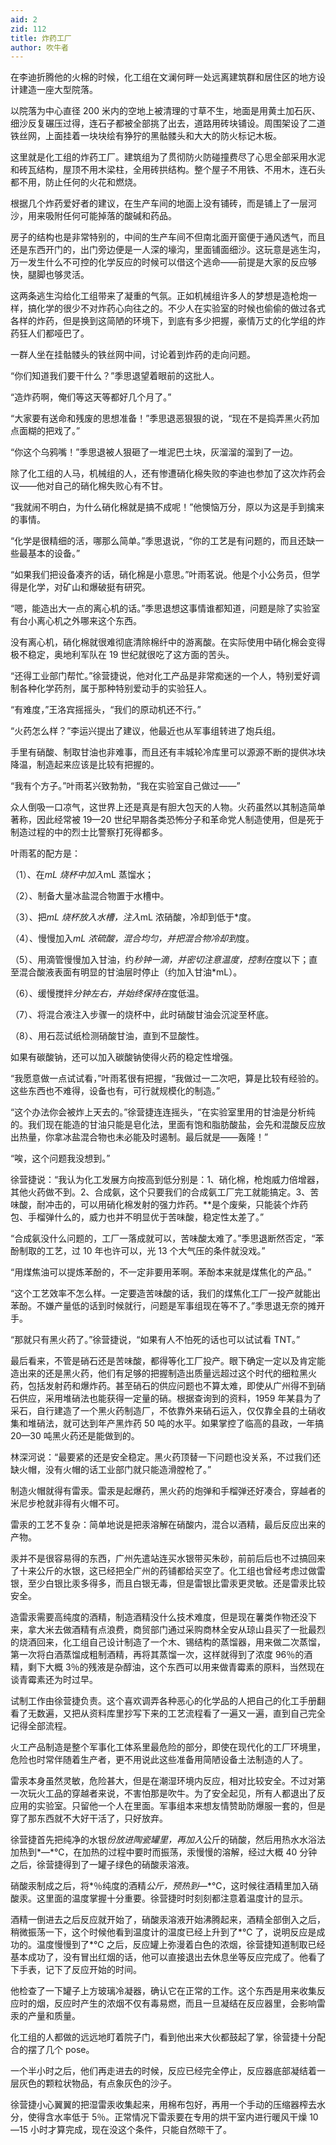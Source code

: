 ```yaml
---
aid: 2
zid: 112
title: 炸药工厂
author: 吹牛者
---
```


在李迪折腾他的火棉的时候，化工组在文澜何畔一处远离建筑群和居住区的地方设计建造一座大型院落。

以院落为中心直径 200 米内的空地上被清理的寸草不生，地面是用黄土加石灰、细沙反复碾压过得，连石子都被全部挑了出去，道路用砖块铺设。周围架设了二道铁丝网，上面挂着一块块绘有狰狞的黑骷髅头和大大的防火标记木板。

这里就是化工组的炸药工厂。建筑组为了贯彻防火防碰撞费尽了心思全部采用水泥和砖瓦结构，屋顶不用木梁柱，全用砖拱结构。整个屋子不用铁、不用木，连石头都不用，防止任何的火花和燃烧。

根据几个炸药爱好者的建议，在生产车间的地面上没有铺砖，而是铺上了一层河沙，用来吸附任何可能掉落的酸碱和药品。

房子的结构也是非常特别的，中间的生产车间不但南北面开窗便于通风透气，而且还是东西开门的，出门旁边便是一人深的壕沟，里面铺面细沙。这玩意是逃生沟，万一发生什么不可控的化学反应的时候可以借这个逃命——前提是大家的反应够快，腿脚也够灵活。

这两条逃生沟给化工组带来了凝重的气氛。正如机械组许多人的梦想是造枪炮一样，搞化学的很少不对炸药心向往之的。不少人在实验室的时候也偷偷的做过各式各样的炸药，但是换到这简陋的环境下，到底有多少把握，豪情万丈的化学组的炸药狂人们都哑巴了。

一群人坐在挂骷髅头的铁丝网中间，讨论着到炸药的走向问题。

“你们知道我们要干什么？”季思退望着眼前的这批人。

“造炸药啊，俺们等这天等都好几个月了。”

“大家要有送命和残废的思想准备！”季思退恶狠狠的说，“现在不是捣弄黑火药加点面糊的把戏了。”

“你这个乌鸦嘴！”季思退被人狠砸了一堆泥巴土块，灰溜溜的溜到了一边。

除了化工组的人马，机械组的人，还有惨遭硝化棉失败的李迪也参加了这次炸药会议——他对自己的硝化棉失败心有不甘。

“我就闹不明白，为什么硝化棉就是搞不成呢！”他懊恼万分，原以为这是手到擒来的事情。

“化学是很精细的活，哪那么简单。”季思退说，“你的工艺是有问题的，而且还缺一些最基本的设备。”

“如果我们把设备凑齐的话，硝化棉是小意思。”叶雨茗说。他是个小公务员，但学得是化学，对矿山和爆破挺有研究。

“嗯，能造出大一点的离心机的话。”季思退想这事情谁都知道，问题是除了实验室有台小离心机之外哪来这个东西。

没有离心机，硝化棉就很难彻底清除棉纤中的游离酸。在实际使用中硝化棉会变得极不稳定，奥地利军队在 19 世纪就很吃了这方面的苦头。

“还得工业部门帮忙。”徐营捷说，他对化工产品是非常痴迷的一个人，特别爱好调制各种化学药剂，属于那种特别爱动手的实验狂人。

“有难度，”王洛宾摇摇头，“我们的原动机还不行。”

“火药怎么样？”李运兴提出了建议，他最近也从军事组转进了炮兵组。

手里有硝酸、制取甘油也非难事，而且还有丰城轮冷库里可以源源不断的提供冰块降温，制造起来应该是比较有把握的。

“我有个方子。”叶雨茗兴致勃勃，“我在实验室自己做过——”

众人倒吸一口凉气，这世界上还是真是有胆大包天的人物。火药虽然以其制造简单著称，因此经常被 19—20 世纪早期各类恐怖分子和革命党人制造使用，但是死于制造过程的中的烈士比警察打死得都多。

叶雨茗的配方是：

（1）、在*mL 烧杯中加入*mL 蒸馏水；

（2）、制备大量冰盐混合物置于水槽中。

（3）、把*mL 烧杯放入水槽，注入*mL 浓硝酸，冷却到低于\*度。

（4）、慢慢加入*mL 浓硫酸，混合均匀，并把混合物冷却到*度。

（5）、用滴管慢慢加入甘油，约*秒钟一滴，并密切注意温度，控制在*度以下；直至混合酸液表面有明显的甘油层时停止（约加入甘油\*mL）。

（6）、缓慢搅拌*分钟左右，并始终保持在*度低温。

（7）、将混合液注入步骤一的烧杯中，此时硝酸甘油会沉淀至杯底。

（8）、用石蕊试纸检测硝酸甘油，直到不显酸性。

如果有碳酸钠，还可以加入碳酸钠使得火药的稳定性增强。

“我愿意做一点试试看，”叶雨茗很有把握，“我做过一二次吧，算是比较有经验的。这些东西也不难得，设备也有，可行就规模化的制造。”

“这个办法你会被炸上天去的。”徐营捷连连摇头，“在实验室里用的甘油是分析纯的。我们现在能造的甘油只能是皂化法，里面有饱和脂肪酸盐，会先和混酸反应放出热量，你拿冰盐混合物也未必能及时遏制。最后就是——轰隆！”

“唉，这个问题我没想到。”

徐营捷说：“我认为化工发展方向按高到低分别是：1、硝化棉，枪炮威力倍增器，其他火药做不到。2、合成氨，这个只要我们的合成氨工厂完工就能搞定。3、苦味酸，耐冲击的，可以用硝化棉发射的强力炸药。\*\*是个废柴，只能装个炸药包、手榴弹什么的，威力也并不明显优于苦味酸，稳定性太差了。”

“合成氨没什么问题的，工厂一落成就可以，苦味酸太难了。”季思退断然否定，“苯酚制取的工艺，过 10 年也许可以，光 13 个大气压的条件就没戏。”

“用煤焦油可以提炼苯酚的，不一定非要用苯啊。苯酚本来就是煤焦化的产品。”

“这个工艺效率不怎么样。一定要造苦味酸的话，我们的煤焦化工厂一投产就能出苯酚。不嫌产量低的话到时候就行，问题是军事组现在等不了。”季思退无奈的摊开手。

“那就只有黑火药了。”徐营捷说，“如果有人不怕死的话也可以试试看 TNT。”

最后看来，不管是硝石还是苦味酸，都得等化工厂投产。眼下确定一定以及肯定能造出来的还是黑火药，他们有足够的把握制造出质量远超过这个时代的细粒黑火药，包括发射药和爆炸药。甚至硝石的供应问题也不算太难，即使从广州得不到硝石供应，采用堆硝法也能获得一定量的硝。根据查询到的资料，1959 年某县为了采石，自行建造了一个黑火药制造厂，不依靠外来硝石运入，仅仅靠全县的土硝收集和堆硝法，就可达到年产黑炸药 50 吨的水平。如果掌控了临高的县政，一年搞 20—30 吨黑火药还是能做到的。

林深河说：“最要紧的还是安全稳定。黑火药顶替一下问题也没关系，不过我们还缺火帽，没有火帽的话工业部门就只能造滑膛枪了。”

制造火帽就得有雷汞。雷汞是起爆药，黑火药的炮弹和手榴弹还好凑合，穿越者的米尼步枪就非得有火帽不可。

雷汞的工艺不复杂：简单地说是把汞溶解在硝酸内，混合以酒精，最后反应出来的产物。

汞并不是很容易得的东西，广州先遣站连买水银带买朱砂，前前后后也不过搞回来了十来公斤的水银，这已经把全广州的药铺都给买空了。化工组也曾经考虑过做雷银，至少白银比汞多得多，而且白银无毒，但是雷银比雷汞更灵敏。还是雷汞比较安全。

造雷汞需要高纯度的酒精，制造酒精没什么技术难度，但是现在薯类作物还没下来，拿大米去做酒精有点浪费，商贸部门通过采购商林全安从琼山县买了一批最烈的烧酒回来，化工组自己设计制造了一个木、锡结构的蒸馏器，用来做二次蒸馏，第一次将白酒蒸馏成粗制酒精，再将其蒸馏一次，这样就得到了浓度 96％的酒精，剩下大概 3％的残液是杂醇油，这个东西可以用来做青霉素的原料，当然现在谈青霉素还为时过早。

试制工作由徐营捷负责。这个喜欢调弄各种恶心的化学品的人把自己的化工手册翻看了无数遍，又把从资料库里抄写下来的工艺流程看了一遍又一遍，直到自己完全记得全部流程。

火工产品制造是整个军事化工体系里最危险的部分，即使在现代化的工厂环境里，危险也时常伴随着生产者，更不用说此这些准备用简陋设备土法制造的人了。

雷汞本身虽然灵敏，危险甚大，但是在潮湿环境内反应，相对比较安全。不过对第一次玩火工品的穿越者来说，不害怕那是吹牛。为了安全起见，所有人都退出了反应用的实验室。只留他一个人在里面。军事组本来想友情赞助防爆服一套的，但是穿了那东西就不大好干活了，只好放弃。

徐营捷首先把纯净的水银*份放进陶瓷罐里，再加入*公斤的硝酸，然后用热水水浴法加热到*—*℃，在加热的过程中要时而振荡，汞慢慢的溶解，经过大概 40 分钟之后，徐营捷得到了一罐子绿色的硝酸汞溶液。

硝酸汞制成之后，将*％纯度的酒精*公斤，预热到*—*℃，这时候往酒精里加入硝酸汞。这里面的温度掌握十分重要。徐营捷时时刻刻都注意着温度计的显示。

酒精一倒进去之后反应就开始了，硝酸汞溶液开始沸腾起来，酒精全部倒入之后，稍微振荡一下，这个时候他看到温度计的温度已经上升到了*℃ 了，说明反应是成功的。温度慢慢到了*℃ 之后，反应罐上弥漫着白色的浓烟，徐营捷知道制取已经基本成功了，没有冒出红烟的话，他可以直接退出去休息坐等反应完成了。他看了下手表，记下了反应开始的时间。

他检查了一下罐子上方玻璃冷凝器，确认它在正常的工作。这个东西是用来收集反应时的烟，反应时产生的浓烟不仅有毒易燃，而且一旦凝结在反应器里，会影响雷汞的产量和质量。

化工组的人都做的远远地盯着院子门，看到他出来大伙都鼓起了掌，徐营捷十分配合的摆了几个 pose。

一个半小时之后，他们再走进去的时候，反应已经完全停止，反应器底部凝结着一层灰色的颗粒状物品，有点象灰色的沙子。

徐营捷小心翼翼的把湿雷汞收集起来，用棉布包好，再用一个手动的压缩器榨去水分，使得含水率低于 5％。正常情况下雷汞要在专用的烘干室内进行暖风干燥 10—15 小时才算完成，现在没这个条件，只能自然晾干了。
